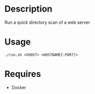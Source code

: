 
# Description

Run a quick directory scan of a web server

# Usage

`./run.sh <VHOST> <HOSTNAME[:PORT]>`

# Requires

- Docker
